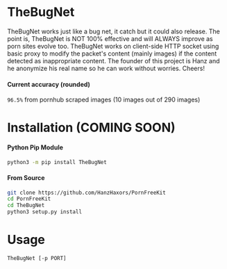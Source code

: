 # TheBugNet
TheBugNet works just like a bug net, it catch but it could also release. The point is, TheBugNet is NOT 100% effective and will ALWAYS improve as porn sites evolve too. TheBugNet works on client-side HTTP socket using basic proxy to modify the packet's content (mainly images) if the content detected as inappropriate content. The founder of this project is Hanz and he anonymize his real name so he can work without worries. Cheers!

#### Current accuracy (rounded)
`96.5%` from pornhub scraped images (10 images out of 290 images)

# Installation (COMING SOON)
#### Python Pip Module
```bash
python3 -m pip install TheBugNet
```
#### From Source
```bash
git clone https://github.com/HanzHaxors/PornFreeKit
cd PornFreeKit
cd TheBugNet
python3 setup.py install
```

# Usage
```bash
TheBugNet [-p PORT]
```
